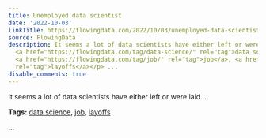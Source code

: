 ```yaml
---
title: Unemployed data scientist
date: '2022-10-03'
linkTitle: https://flowingdata.com/2022/10/03/unemployed-data-scientist/
source: FlowingData
description: It seems a lot of data scientists have either left or were laid&#8230;<p><strong>Tags:</strong>
  <a href="https://flowingdata.com/tag/data-science/" rel="tag">data science</a>,
  <a href="https://flowingdata.com/tag/job/" rel="tag">job</a>, <a href="https://flowingdata.com/tag/layoffs/"
  rel="tag">layoffs</a></p> ...
disable_comments: true
---
```

It seems a lot of data scientists have either left or were laid&#8230;<p><strong>Tags:</strong> <a href="https://flowingdata.com/tag/data-science/" rel="tag">data science</a>, <a href="https://flowingdata.com/tag/job/" rel="tag">job</a>, <a href="https://flowingdata.com/tag/layoffs/" rel="tag">layoffs</a></p> ...